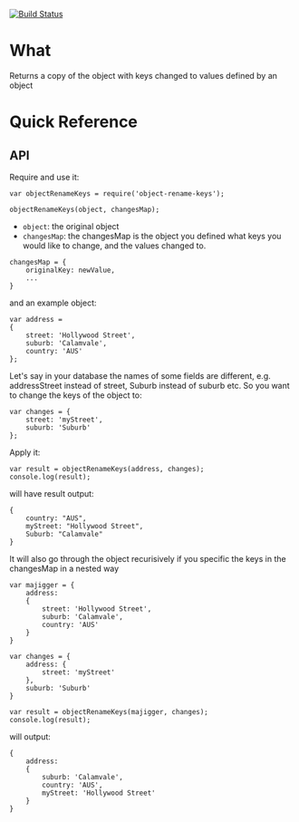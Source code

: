 [![Build Status](https://travis-ci.org/nluo/object-rename-keys.svg?branch=master)](https://travis-ci.org/nluo/object-rename-keys)

# What
Returns a copy of the object with keys changed to values defined by an object

# Quick Reference

## API

Require and use it:
```
var objectRenameKeys = require('object-rename-keys');

objectRenameKeys(object, changesMap);
```

* `object`: the original object
* `changesMap`: the changesMap is the object you defined what keys you would like to change, and the values changed to.

```
changesMap = {
    originalKey: newValue,
    ...
}
```

and an example object:

```
var address =
{
	street: 'Hollywood Street',
	suburb: 'Calamvale',
	country: 'AUS'
};
```
Let's say in your database the names of some fields are different, e.g. addressStreet instead of street, Suburb instead of suburb etc. So you want to change the keys of the object to:

```
var changes = {
	street: 'myStreet',
	suburb: 'Suburb'
};
```
Apply it:

```
var result = objectRenameKeys(address, changes);
console.log(result);
```

will have result output:
```
{
    country: "AUS",
    myStreet: "Hollywood Street",
    Suburb: "Calamvale"
}
```

It will also go through the object recurisively if you specific the keys in the changesMap in a nested way

```
var majigger = {
    address:
    {
        street: 'Hollywood Street',
        suburb: 'Calamvale',
        country: 'AUS'
    }
}

```

```
var changes = {
    address: {
        street: 'myStreet'
    },
    suburb: 'Suburb'
}

var result = objectRenameKeys(majigger, changes);
console.log(result);
```
will output:

```
{
    address:
    {
        suburb: 'Calamvale',
        country: 'AUS',
        myStreet: 'Hollywood Street'
    }
}
```
